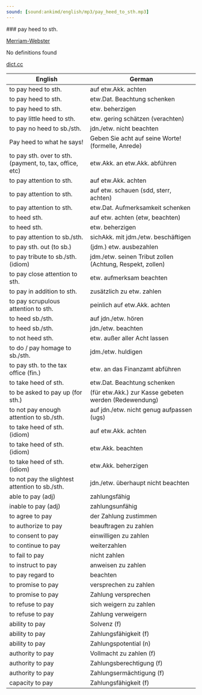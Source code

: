 ```yaml
---
sound: [sound:ankimd/english/mp3/pay_heed_to_sth.mp3]
---
```


\### pay heed to sth.

[Merriam-Webster](https://www.merriam-webster.com/dictionary/pay+heed+to+sth.)

No definitions found

[dict.cc](https://www.dict.cc/pay+heed+to+sth.)

| English        | German       |
| -------------- | ------------ |
| to pay heed to sth. | auf etw.Akk. achten |
| to pay heed to sth. | etw.Dat. Beachtung schenken |
| to pay heed to sth. | etw. beherzigen |
| to pay little heed to sth. | etw. gering schätzen (verachten) |
| to pay no heed to sb./sth. | jdn./etw. nicht beachten |
| Pay heed to what he says! | Geben Sie acht auf seine Worte! (formelle, Anrede) |
| to pay sth. over to sth. (payment, to, tax, office, etc) | etw.Akk. an etw.Akk. abführen |
| to pay attention to sth. | auf etw.Akk. achten |
| to pay attention to sth. | auf etw. schauen (sdd, sterr, achten) |
| to pay attention to sth. | etw.Dat. Aufmerksamkeit schenken |
| to heed sth. | auf etw. achten (etw, beachten) |
| to heed sth. | etw. beherzigen |
| to pay attention to sb./sth. | sichAkk. mit jdm./etw. beschäftigen |
| to pay sth. out (to sb.) | (jdm.) etw. ausbezahlen |
| to pay tribute to sb./sth. (idiom) | jdm./etw. seinen Tribut zollen (Achtung, Respekt, zollen) |
| to pay close attention to sth. | etw. aufmerksam beachten |
| to pay in addition to sth. | zusätzlich zu etw. zahlen |
| to pay scrupulous attention to sth. | peinlich auf etw.Akk. achten |
| to heed sb./sth. | auf jdn./etw. hören |
| to heed sb./sth. | jdn./etw. beachten |
| to not heed sth. | etw. außer aller Acht lassen |
| to do / pay homage to sb./sth. | jdm./etw. huldigen |
| to pay sth. to the tax office (fin.) | etw. an das Finanzamt abführen |
| to take heed of sth. | etw.Dat. Beachtung schenken |
| to be asked to pay up (for sth.) | (für etw.Akk.) zur Kasse gebeten werden (Redewendung) |
| to not pay enough attention to sb./sth. | auf jdn./etw. nicht genug aufpassen (ugs) |
| to take heed of sth. (idiom) | auf etw.Akk. achten |
| to take heed of sth. (idiom) | etw.Akk. beachten |
| to take heed of sth. (idiom) | etw.Akk. beherzigen |
| to not pay the slightest attention to sb./sth. | jdn./etw. überhaupt nicht beachten |
| able to pay (adj) | zahlungsfähig |
| inable to pay (adj) | zahlungsunfähig |
| to agree to pay | der Zahlung zustimmen |
| to authorize to pay | beauftragen zu zahlen |
| to consent to pay | einwilligen zu zahlen |
| to continue to pay | weiterzahlen |
| to fail to pay | nicht zahlen |
| to instruct to pay | anweisen zu zahlen |
| to pay regard to | beachten |
| to promise to pay | versprechen zu zahlen |
| to promise to pay | Zahlung versprechen |
| to refuse to pay | sich weigern zu zahlen |
| to refuse to pay | Zahlung verweigern |
| ability to pay | Solvenz (f) |
| ability to pay | Zahlungsfähigkeit (f) |
| ability to pay | Zahlungspotential (n) |
| authority to pay | Vollmacht zu zahlen (f) |
| authority to pay | Zahlungsberechtigung (f) |
| authority to pay | Zahlungsermächtigung (f) |
| capacity to pay | Zahlungsfähigkeit (f) |
